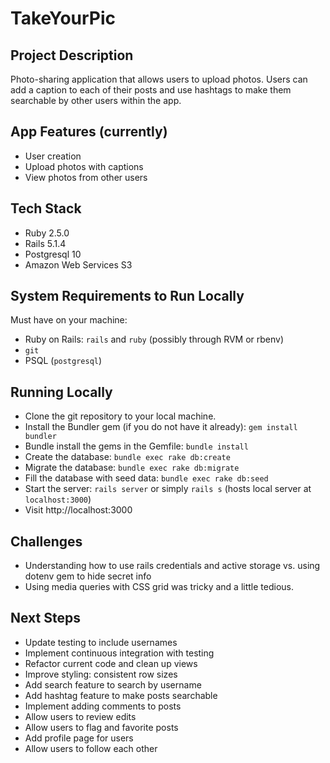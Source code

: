 # TakeYourPic

## Project Description
Photo-sharing application that allows users to upload photos. Users can add a caption to each of their posts and use hashtags  to make them searchable by other users within the app.

## App Features (currently)
- User creation
- Upload photos with captions
- View photos from other users

## Tech Stack 
- Ruby 2.5.0  
- Rails 5.1.4  
- Postgresql 10
- Amazon Web Services S3

## System Requirements to Run Locally
Must have on your machine:
  - Ruby on Rails: `rails` and `ruby` (possibly through RVM or rbenv)
  - `git`
  - PSQL (`postgresql`)

## Running Locally
- Clone the git repository to your local machine.
- Install the Bundler gem (if you do not have it already): `gem install bundler`
- Bundle install the gems in the Gemfile: `bundle install`
- Create the database: `bundle exec rake db:create`
- Migrate the database: `bundle exec rake db:migrate`
- Fill the database with seed data: `bundle exec rake db:seed`
- Start the server:  `rails server` or simply `rails s` (hosts local server at `localhost:3000`)
- Visit http://localhost:3000

## Challenges
- Understanding how to use rails credentials and active storage vs. using dotenv gem to hide secret info
- Using media queries with CSS grid was tricky and a little tedious.

## Next Steps
- Update testing to include usernames
- Implement continuous integration with testing
- Refactor current code and clean up views
- Improve styling: consistent row sizes
- Add search feature to search by username
- Add hashtag feature to make posts searchable
- Implement adding comments to posts
- Allow users to review edits
- Allow users to flag and favorite posts
- Add profile page for users
- Allow users to follow each other
